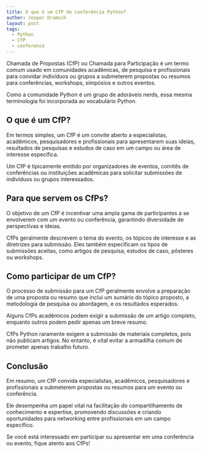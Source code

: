 ```yaml
---
title: O que é um CfP de conferência Python?
author: Jesper Dramsch
layout: post
tags:
  - Python
  - CfP
  - conference
---
```


Chamada de Propostas (CfP) ou Chamada para Participação é um termo comum usado em comunidades acadêmicas, de pesquisa e profissionais para convidar indivíduos ou grupos a submeterem propostas ou resumos para conferências, workshops, simpósios e outros eventos.

Como a comunidade Python é um grupo de adoráveis nerds, essa mesma terminologia foi incorporada ao vocabulário Python.

## O que é um CfP?

Em termos simples, um CfP é um convite aberto a especialistas, acadêmicos, pesquisadores e profissionais para apresentarem suas ideias, resultados de pesquisas e estudos de caso em um campo ou área de interesse específica.

Um CfP é tipicamente emitido por organizadores de eventos, comitês de conferências ou instituições acadêmicas para solicitar submissões de indivíduos ou grupos interessados.

## Para que servem os CfPs?

O objetivo de um CfP é incentivar uma ampla gama de participantes a se envolverem com um evento ou conferência, garantindo diversidade de perspectivas e ideias.

CfPs geralmente descrevem o tema do evento, os tópicos de interesse e as diretrizes para submissão. Eles também especificam os tipos de submissões aceitas, como artigos de pesquisa, estudos de caso, pôsteres ou workshops.

## Como participar de um CfP?

O processo de submissão para um CfP geralmente envolve a preparação de uma proposta ou resumo que inclui um sumário do tópico proposto, a metodologia de pesquisa ou abordagem, e os resultados esperados.

Alguns CfPs acadêmicos podem exigir a submissão de um artigo completo, enquanto outros podem pedir apenas um breve resumo.

CfPs Python raramente exigem a submissão de materiais completos, pois não publicam artigos. No entanto, é vital evitar a armadilha comum de prometer apenas trabalho futuro.

## Conclusão

Em resumo, um CfP convida especialistas, acadêmicos, pesquisadores e profissionais a submeterem propostas ou resumos para um evento ou conferência.

Ele desempenha um papel vital na facilitação do compartilhamento de conhecimento e expertise, promovendo discussões e criando oportunidades para networking entre profissionais em um campo específico.

Se você está interessado em participar ou apresentar em uma conferência ou evento, fique atento aos CfPs!
